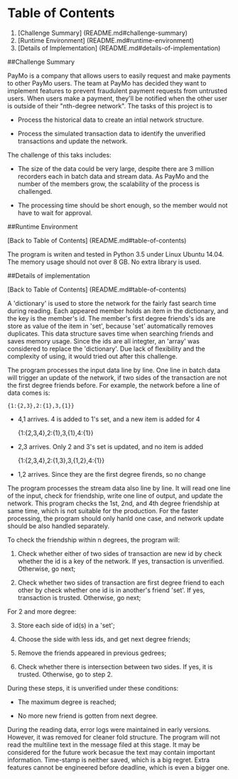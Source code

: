 # Table of Contents

1. [Challenge Summary] (README.md#challenge-summary)
2. [Runtime Environment] (README.md#runtime-environment)
3. [Details of Implementation] (README.md#details-of-implementation)

##Challenge Summary

PayMo is a company that allows users to easily request and make payments to other PayMo users. The team at PayMo has decided they want to implement features to prevent fraudulent payment requests from untrusted users. When users make a payment, they'll be notified when the other user is outside of their "nth-degree network". The tasks of this project is to 

* Process the historical data to create an intial network structure.

* Process the simulated transaction data to identify the unverified transactions and update the network.
 
The challenge of this taks includes:

* The size of the data could be very large, despite there are 3 million recorders each in batch data and stream data. As PayMo and the number of the members grow, the scalability of the process is challenged.

* The processing time should be short enough, so the member would not have to wait for approval.  

##Runtime Environment

[Back to Table of Contents] (README.md#table-of-contents)

The program is writen and tested in Python 3.5 under Linux Ubuntu 14.04. The memory usage should not over 8 GB. No extra library is used.

##Details of implementation

[Back to Table of Contents] (README.md#table-of-contents)

A 'dictionary' is used to store the network for the fairly fast search time during reading. Each appeared member holds an item in the dictionary, and the key is the member's id. The member's first degree friends's ids are store as value of the item in 'set', because 'set' automatically removes duplicates. This data structure saves time when searching friends and saves memory usage. Since the ids are all integter, an 'array' was considered to replace the 'dictionary'. Due lack of flexibility and the complexity of using, it would tried out after this challenge.

The program processes the input data line by line. One line in batch data will trigger an update of the network, if two sides of the transaction are not the first degree friends before. For example, the network before a line of data comes is:

    {1:{2,3},2:{1},3,{1}}

* 4,1 arrives. 4 is added to 1's set, and a new item is added for 4

    {1:{2,3,4},2:{1},3,{1},4:{1}}

* 2,3 arrives. Only 2 and 3's set is updated, and no item is added

    {1:{2,3,4},2:{1,3},3,{1,2},4:{1}}   

* 1,2 arrives. Since they are the first degree firends, so no change

The program processes the stream data also line by line. It will read one line of the input, check for friendship, write one line of output, and update the network. This program checks the 1st, 2nd, and 4th degree friendship at same time, which is not suitable for the production. For the faster processing, the program should only hanld one case, and network update should be also handled separately.

To check the friendship within n degrees, the program will:

1. Check whether either of two sides of transaction are new id by check whether the id is a key of the network. If yes, transaction is unverified. Otherwise, go next;

2. Check whether two sides of transaction are first degree friend to each other by check whether one id is in another's friend 'set'. If yes, transaction is trusted. Otherwise, go next;

For 2 and more degree:

3. Store each side of id(s) in a 'set';

4. Choose the side with less ids, and get next degree friends;

5. Remove the friends appeared in previous gedrees;

6. Check whether there is intersection between two sides. If yes, it is trusted. Otherwise, go to step 2.

During these steps, it is unverified under these conditions:

* The maximum degree is reached;

* No more new friend is gotten from next degree.

During the reading data, error logs were maintained in early versions. However, it was removed for cleaner fold structure. The program will not read the multiline text in the message filed at this stage. It may be considered for the future work becasue the text may contain important information. Time-stamp is neither saved, which is a big regret. Extra features cannot be engineered before deadline, which is even a bigger one. 
